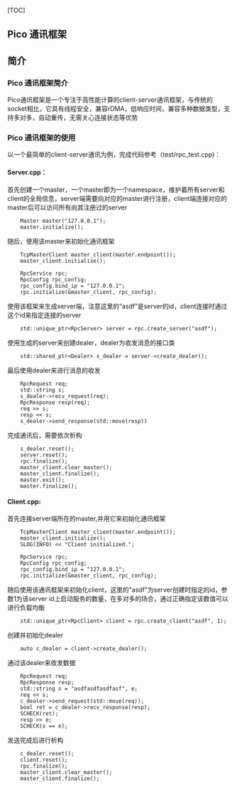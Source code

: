 [TOC]

## Pico 通讯框架

## 简介

### Pico 通讯框架简介

Pico通讯框架是一个专注于高性能计算的client-server通讯框架，与传统的socket相比，它具有线程安全，兼容rDMA，低响应时间，兼容多种数据类型，支持多对多，自动重传，无需关心连接状态等优势

### Pico 通讯框架的使用

以一个最简单的client-server通讯为例，完成代码参考（test/rpc_test.cpp)：

#### Server.cpp：

首先创建一个master，一个master即为一个namespace，维护着所有server和client的全局信息，server端需要向对应的master进行注册，client端连接对应的master后可以访问所有向其注册过的server

```
    Master master("127.0.0.1");
    master.initialize();
```

随后，使用该master来初始化通讯框架

```
    TcpMasterClient master_client(master.endpoint());
    master_client.initialize();

    RpcService rpc;
    RpcConfig rpc_config;
    rpc_config.bind_ip = "127.0.0.1";
    rpc.initialize(&master_client, rpc_config);
```

使用该框架来生成server端，注意这里的“asdf”是server的id，client连接时通过这个id来指定连接的server

```
    std::unique_ptr<RpcServer> server = rpc.create_server("asdf");
```

使用生成的server来创建dealer，dealer为收发消息的接口类

```
    std::shared_ptr<Dealer> s_dealer = server->create_dealer();
```

最后使用dealer来进行消息的收发

```
    RpcRequest req;
    std::string s;
    s_dealer->recv_request(req);
    RpcResponse resp(req);
    req >> s;
    resp << s;
    s_dealer->send_response(std::move(resp))
```

完成通讯后，需要依次析构

```
    s_dealer.reset();
    server.reset();
    rpc.finalize();
    master_client.clear_master();
    master_client.finalize();
    master.exit();
    master.finalize();
```

#### Client.cpp:

首先连接server端所在的master,并用它来初始化通讯框架

```
    TcpMasterClient master_client(master.endpoint());
    master_client.initialize();
    SLOG(INFO) << "Client initialized.";

    RpcService rpc;
    RpcConfig rpc_config;
    rpc_config.bind_ip = "127.0.0.1";
    rpc.initialize(&master_client, rpc_config);
```

随后使用该通讯框架来初始化client，这里的"asdf"为server创建时指定的id，参数1为该server id上启动服务的数量，在多对多的场合，通过正确指定该数值可以进行负载均衡

```
    std::unique_ptr<RpcClient> client = rpc.create_client("asdf", 1);
```

创建并初始化dealer

```
    auto c_dealer = client->create_dealer();
```

通过该dealer来收发数据

```
    RpcRequest req;
    RpcResponse resp;
    std::string s = "asdfasdfasdfasf", e;
    req << s;
    c_dealer->send_request(std::move(req));
    bool ret = c_dealer->recv_response(resp);
    SCHECK(ret);
    resp >> e;
    SCHECK(s == e);
```

发送完成后进行析构

```
    c_dealer.reset();
    client.reset();
    rpc.finalize();
    master_client.clear_master();
    master_client.finalize();
```